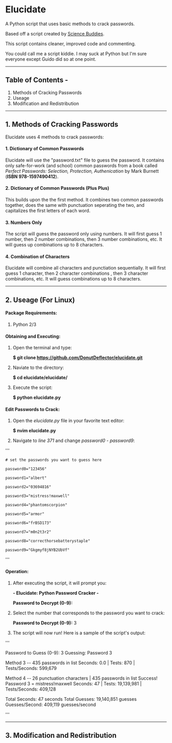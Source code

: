 # Elucidate
A Python script that uses basic methods to crack passwords.

Based off a script created by [Science Buddies](http://www.sciencebuddies.org/Files/5549/17/crack2.py).

This script contains cleaner, improved code and commenting.

You could call me a script kiddie. I may suck at Python but I'm sure everyone except Guido did so at one point.
___

## Table of Contents -
1. Methods of Cracking Passwords
2. Useage
3. Modification and Redistribution

___

## 1. Methods of Cracking Passwords

Elucidate uses 4 methods to crack passwords:

#### 1. Dictionary of Common Passwords
  
Elucidate will use the "password.txt" file to guess the password. It contains only safe-for-work (and school) common passwords from a book called *Perfect Passwords: Selection, Protection, Authenication* by Mark Burnett (__ISBN 978-1597490412__). 

#### 2. Dictionary of Common Passwords (Plus Plus)

This builds upon the the first method. It combines two common passwords together, does the same with punctuation seperating the two, and capitalizes the first letters of each word.

#### 3. Numbers Only
  
The script will guess the password only using numbers. It will first guess 1 number, then 2 number combinations, then 3 number combinations, etc. It will guess up combinations up to 8 characters.

#### 4. Combination of Characters
  
Elucidate will combine all characters and punctiation sequentially. It will first guess 1 character, then 2 character combinations , then 3 character combinations, etc. It will guess combinations up to 8 characters.

___

## 2. Useage (For Linux)

#### Package Requirements:
1. Python 2/3

#### Obtaining and Executing:
1. Open the terminal and type:

    <strong>$ git clone https://github.com/DonutDeflector/elucidate.git</strong>

2. Naviate to the directory:

    <strong>$ cd elucidate/elucidate/</strong>

3. Execute the script:

    <strong>$ python elucidate.py</strong>

#### Edit Passwords to Crack:
1. Open the <em>elucidate.py</em> file in your favorite text editor:

	<strong>$ nvim elucidate.py</strong>

2. Navigate to <em>line 371</em> and change <em>password0 - password9</em>:

'''

    # set the passwords you want to guess here

    password0="123456"

    password1="albert"

    password2="03694816"

    password3="mistress!maxwell"

    password4="phantomscorpion"

    password5="armor"

    password6="frBSD173"

    password7="m0n2t3r2"

    password8="correcthorsebatterystaple"

    password9="Gkgmyf8jNYB2UbVf"

'''

#### Operation:
1. After executing the script, it will prompt you: 

    <strong>- Elucidate: Python Password Cracker -</strong>

    <strong>Password to Decrypt (0-9):</strong>

2. Select the number that corresponds to the password you want to crack:

	<strong>Password to Decrypt (0-9):</strong> 3

3. The script will now run! Here is a sample of the script's output:

'''

Password to Guess (0-9): 3
Guessing: Password 3

Method 3 -- 435 passwords in list
Seconds: 0.0 | Tests: 870 | Tests/Seconds: 599,679

Method 4 -- 26 punctuation characters | 435 passwords in list
Success! Password 3 = mistress!maxwell
Seconds: 47 | Tests: 19,139,981 | Tests/Seconds: 409,128

Total Seconds: 47 seconds
Total Guesses: 19,140,851 guesses
Guesses/Second: 409,119 guesses/second

'''
___

## 3. Modification and Redistribution



